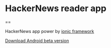 # HackerNews reader app

==

HackerNews app power by [ionic framework](http://ionicframework.com/)

[Download Android beta version](https://github.com/keith3/HN_app/blob/master/HackerNews.apk?raw=true)
